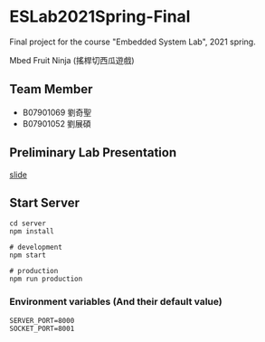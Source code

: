 # ESLab2021Spring-Final

Final project for the course "Embedded System Lab", 2021 spring.

Mbed Fruit Ninja (搖桿切西瓜遊戲)

## Team Member

+ B07901069 劉奇聖
+ B07901052 劉展碩

## Preliminary Lab Presentation

[slide](/demo/preliminary.pdf)

## Start Server

```shell
cd server
npm install

# development
npm start

# production
npm run production
```

### Environment variables (And their default value)

```
SERVER_PORT=8000
SOCKET_PORT=8001
```
